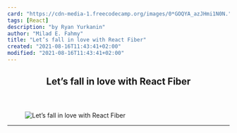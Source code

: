 ```yaml
---
card: "https://cdn-media-1.freecodecamp.org/images/0*GOQYA_azJHmi1N0N."
tags: [React]
description: "by Ryan Yurkanin"
author: "Milad E. Fahmy"
title: "Let’s fall in love with React Fiber"
created: "2021-08-16T11:43:41+02:00"
modified: "2021-08-16T11:43:41+02:00"
---
```

<div class="site-wrapper">
<main id="site-main" class="site-main outer">
<div class="inner">
<article class="post-full post tag-react tag-javascript tag-programming tag-web-development tag-technology ">
<header class="post-full-header">
<h1 class="post-full-title">Let’s fall in love with React Fiber</h1>
</header>
<figure class="post-full-image">
<picture>
<source media="(max-width: 700px)" sizes="1px" srcset="data:image/gif;base64,R0lGODlhAQABAIAAAAAAAP///yH5BAEAAAAALAAAAAABAAEAAAIBRAA7 1w">
<source media="(min-width: 701px)" sizes="(max-width: 800px) 400px,
(max-width: 1170px) 700px,
1400px" srcset="https://cdn-media-1.freecodecamp.org/images/0*GOQYA_azJHmi1N0N. 300w,
https://cdn-media-1.freecodecamp.org/images/0*GOQYA_azJHmi1N0N. 600w,
https://cdn-media-1.freecodecamp.org/images/0*GOQYA_azJHmi1N0N. 1000w,
https://cdn-media-1.freecodecamp.org/images/0*GOQYA_azJHmi1N0N. 2000w">
<img onerror="this.style.display='none'" src="https://cdn-media-1.freecodecamp.org/images/0*GOQYA_azJHmi1N0N." alt="Let’s fall in love with React Fiber">
</picture>
</figure>
<section class="post-full-content">
<div class="post-content medium-migrated-article">
</div>
<hr>
</section>
</article>
</div>
</main>
</div>
<!-- Google Tag Manager (noscript) -->
<!-- End Google Tag Manager (noscript) -->
